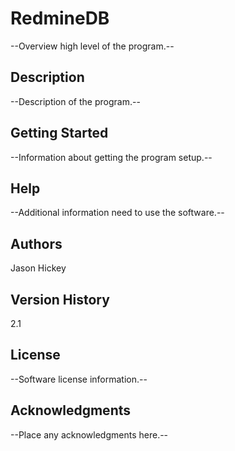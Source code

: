 ﻿# RedmineDB
--Overview high level of the program.--
## Description
--Description of the program.--
## Getting Started
--Information about getting the program setup.--
## Help
--Additional information need to use the software.--
## Authors
Jason Hickey
## Version History
2.1
## License
--Software license information.--
## Acknowledgments
--Place any acknowledgments here.--
